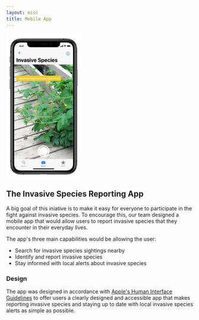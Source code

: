 ```yaml
---
layout: misc
title: Mobile App
---
```


<img width="200" src="../assets/img/app.png" align="center">

## The Invasive Species Reporting App
A big goal of this iniative is to make it easy for everyone to participate in the fight against invasive
species. To encourage this, our team designed a mobile app that would allow users to report invasive species
that they encounter in their everyday lives.

The app's three main capabilities would be allowing the user:
- Search for invasive species sightings nearby
- Identify and report invasive species 
- Stay informed with local alerts about invasive species

### Design
The app was designed in accordance with [Apple's Human Interface Guidelines](https://developer.apple.com/design/human-interface-guidelines/ios/overview/themes/) 
to offer users a clearly designed and accessible app that makes reporting invasive species and staying up 
to date with local invasive species alerts as simple as possible.
